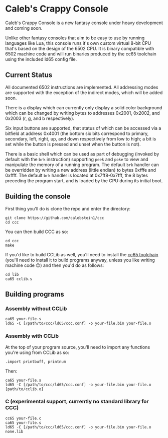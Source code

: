 # Caleb's Crappy Console

Caleb's Crappy Console is a new fantasy console under heavy development and coming soon.

Unlike other fantasy consoles that aim to be easy to use by running languages like Lua, this console runs it's own custom virtual 8-bit CPU that's based on the design of the 6502 CPU.
It is binary compatible with 6502 machine code and will run binaries produced by the cc65 toolchain using the included ld65 config file.

## Current Status

All documented 6502 instructions are implemented.
All addressing modes are supported with the exception of the indirect modes, which will be added soon.

There is a display which can currently only display a solid color background which can be changed by writing bytes to addresses 0x2001, 0x2002, and 0x2003 (r, g, and b respectively).

Six input buttons are supported, that status of which can be accessed via a bitfield at address 0x4001 (the bottom six bits correspond to primary, secondary, left, right, up, and down respectively from low to high; a bit is set while the button is pressed and unset when the button is not).

There is a basic shell which can be used as part of debugging (invoked by default with the `brk` instruction) supporting `peek` and `poke` to view and manipulate the memory of a running program.
The default `brk` handler can be overridden by writing a new address (little endian) to bytes 0xfffe and 0xffff.
The default `brk` handler is located at 0x7ff8-0x7fff, the 8 bytes preceding the program start, and is loaded by the CPU during its initial boot.

## Building the console

First thing you'll do is clone the repo and enter the directory:

```
git clone https://github.com/calebstein1/ccc
cd ccc
```

You can then build CCC as so:

```
cd ccc
make
```

If you'd like to build CCLib as well, you'll need to install the [cc65 toolchain](https://cc65.github.io/) (you'll need to install it to build programs anyway, unless you like writing machine code 😉) and then you'd do as follows:

```
cd lib
ca65 cclib.s
```

## Building programs

### Assembly without CCLib

```
ca65 your-file.s
ld65 -C [/path/to/ccc/ld65/ccc.conf] -o your-file.bin your-file.o
```

### Assembly with CCLib

At the top of your program source, you'll need to import any functions you're using from CCLib as so:

```
.import printbuff, printnum
```

Then:

```
ca65 your-file.s
ld65 -C [/path/to/ccc/ld65/ccc.conf] -o your-file.bin your-file.o [path/to/cclib.o]
```

### C (experimental support, currently no standard library for CCC)

```
cc65 your-file.c
ca65 your-file.s
ld65 -C [/path/to/ccc/ld65/ccc.conf] -o your-file.bin your-file.o none.lib
```

